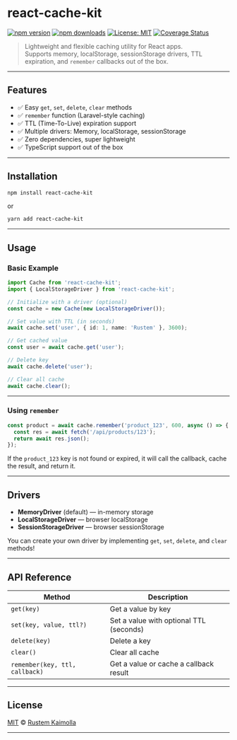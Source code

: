 # react-cache-kit

[![npm version](https://img.shields.io/npm/v/react-cache-kit.svg?style=flat)](https://www.npmjs.com/package/react-cache-kit)
[![npm downloads](https://img.shields.io/npm/dw/react-cache-kit.svg?style=flat)](https://www.npmjs.com/package/react-cache-kit)
[![License: MIT](https://img.shields.io/badge/License-MIT-yellow.svg)](https://opensource.org/licenses/MIT)
[![Coverage Status](https://img.shields.io/badge/coverage-100%25-brightgreen.svg)]()


> Lightweight and flexible caching utility for React apps.  
> Supports memory, localStorage, sessionStorage drivers, TTL expiration, and `remember` callbacks out of the box.

---

## Features

- ✅ Easy `get`, `set`, `delete`, `clear` methods
- ✅ `remember` function (Laravel-style caching)
- ✅ TTL (Time-To-Live) expiration support
- ✅ Multiple drivers: Memory, localStorage, sessionStorage
- ✅ Zero dependencies, super lightweight
- ✅ TypeScript support out of the box

---

## Installation

```bash
npm install react-cache-kit
```

or

```bash
yarn add react-cache-kit
```

---

## Usage

### Basic Example

```typescript
import Cache from 'react-cache-kit';
import { LocalStorageDriver } from 'react-cache-kit';

// Initialize with a driver (optional)
const cache = new Cache(new LocalStorageDriver());

// Set value with TTL (in seconds)
await cache.set('user', { id: 1, name: 'Rustem' }, 3600);

// Get cached value
const user = await cache.get('user');

// Delete key
await cache.delete('user');

// Clear all cache
await cache.clear();
```

---

### Using `remember`

```typescript
const product = await cache.remember('product_123', 600, async () => {
  const res = await fetch('/api/products/123');
  return await res.json();
});
```

If the `product_123` key is not found or expired, it will call the callback, cache the result, and return it.

---

## Drivers

- **MemoryDriver** (default) — in-memory storage
- **LocalStorageDriver** — browser localStorage
- **SessionStorageDriver** — browser sessionStorage

You can create your own driver by implementing `get`, `set`, `delete`, and `clear` methods!

---

## API Reference

| Method        | Description                                         |
| ------------- | --------------------------------------------------- |
| `get(key)`    | Get a value by key                                   |
| `set(key, value, ttl?)` | Set a value with optional TTL (seconds)      |
| `delete(key)` | Delete a key                                         |
| `clear()`     | Clear all cache                                      |
| `remember(key, ttl, callback)` | Get a value or cache a callback result |

---

## License

[MIT](./LICENSE) © [Rustem Kaimolla](https://github.com/rustem-kaimolla)

---

